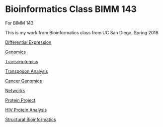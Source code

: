 # Bioinformatics Class BIMM 143

For BIMM 143

This is my work from Bioinformatics class from UC San Diego, Spring 2018

[Differential Expression](https://github.com/jgerzens/bimm143/blob/master/BIMM%20143%20Differential%20Expression/DifferentialExpression.Rmd)

[Genomics](https://github.com/jgerzens/bimm143/blob/master/BIMM%20143%20Genomics/BIMM143Genomics.Rmd)

[Transcriptomics](https://github.com/jgerzens/bimm143/blob/master/BIMM%20143%20Transcriptomics/Transcriptomics.Rmd)

[Transposon Analysis](https://github.com/jgerzens/bimm143/blob/master/BIMM%20143%20Transposon%20Analysis/TransposonAnalysis.Rmd)

[Cancer Genomics](https://github.com/jgerzens/bimm143/blob/master/BIMM143CancerGenomics/BIMM143CancerGenomics.Rmd)

[Networks](https://github.com/jgerzens/bimm143/blob/master/BIMM143Networks/BIMM143Networks.Rmd)

[Protein Project](https://github.com/jgerzens/bimm143/blob/master/BIMM143ProteinProject/ProteinProject.Rmd)

[HIV Protein Analysis](https://github.com/jgerzens/bimm143/blob/master/HIV%20Protein%20Analysis/HIVProteinAnalysis.Rmd)

[Structural Bioinformatics](https://github.com/jgerzens/bimm143/blob/master/Structural%20Bioinformatics/StructuralBioinformatics.Rmd)
